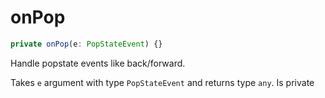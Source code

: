 # onPop

```js
private onPop(e: PopStateEvent) {}
```

Handle popstate events like back/forward.

Takes `e` argument with type `PopStateEvent` and returns type `any`. Is private